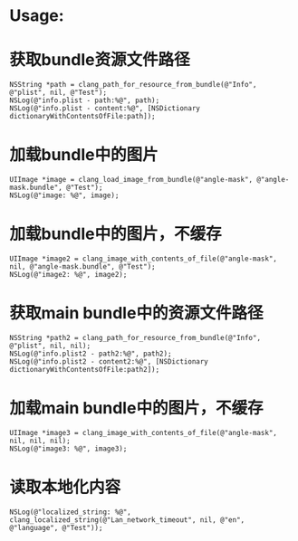 # Usage:

# 获取bundle资源文件路径
	NSString *path = clang_path_for_resource_from_bundle(@"Info", @"plist", nil, @"Test");
	NSLog(@"info.plist - path:%@", path);
	NSLog(@"info.plist - content:%@", [NSDictionary dictionaryWithContentsOfFile:path]);

# 加载bundle中的图片
	UIImage *image = clang_load_image_from_bundle(@"angle-mask", @"angle-mask.bundle", @"Test");
	NSLog(@"image: %@", image);
	
# 加载bundle中的图片，不缓存
	UIImage *image2 = clang_image_with_contents_of_file(@"angle-mask", nil, @"angle-mask.bundle", @"Test");
	NSLog(@"image2: %@", image2);

# 获取main bundle中的资源文件路径
	NSString *path2 = clang_path_for_resource_from_bundle(@"Info", @"plist", nil, nil);
	NSLog(@"info.plist2 - path2:%@", path2);
	NSLog(@"info.plist2 - content2:%@", [NSDictionary dictionaryWithContentsOfFile:path2]);

# 加载main bundle中的图片，不缓存
	UIImage *image3 = clang_image_with_contents_of_file(@"angle-mask", nil, nil, nil);
	NSLog(@"image3: %@", image3);
	
# 读取本地化内容
	NSLog(@"localized_string: %@", clang_localized_string(@"Lan_network_timeout", nil, @"en", @"language", @"Test"));
